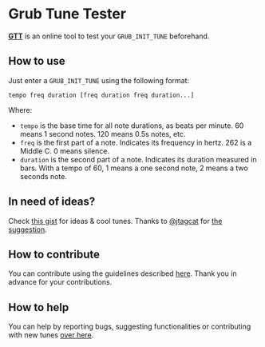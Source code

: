 # Grub Tune Tester

[**GTT**](https://breadmaker.github.io/grub-tune-tester/) is an online tool to test your `GRUB_INIT_TUNE` beforehand.

## How to use

Just enter a `GRUB_INIT_TUNE` using the following format:

`tempo freq duration [freq duration freq duration...]`

Where:

 - `tempo` is the base time for all note durations, as beats per minute. 60 means 1 second notes. 120 means 0.5s notes, etc.
 - `freq` is the first part of a note. Indicates its frequency in hertz. 262 is a Middle C. 0 means silence.
 - `duration` is the second part of a note. Indicates its duration measured in bars. With a tempo of 60, 1 means a one second note, 2 means a two seconds note.

## In need of ideas?

Check [this gist](https://gist.github.com/ArtBIT/cfb030c0791b42330381acce33f82ca0) for ideas & cool tunes. Thanks to [@jtagcat](https://github.com/jtagcat) for [the suggestion](https://github.com/BreadMaker/grub-tune-tester/issues/8).

## How to contribute

You can contribute using the guidelines described [here](https://github.com/BreadMaker/grub-tune-tester/blob/master/CONTRIBUTING.md). Thank you in advance for your contributions.

## How to help

You can help by reporting bugs, suggesting functionalities or contributing with
new tunes [over here](https://github.com/BreadMaker/grub-tune-tester/issues/new).
